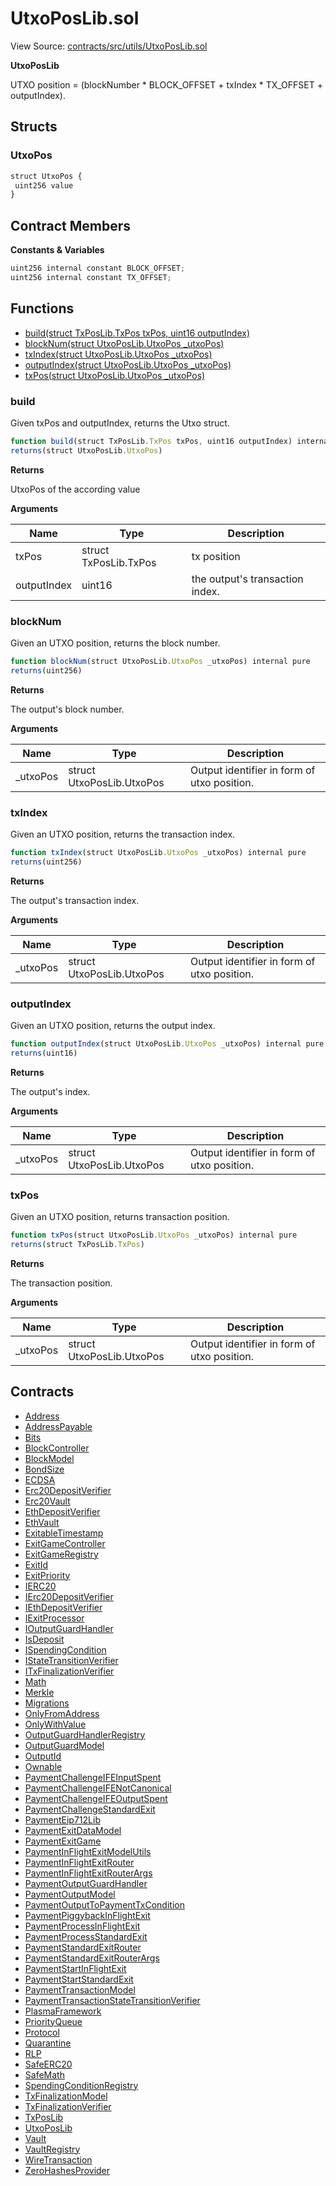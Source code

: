 # UtxoPosLib.sol

View Source: [contracts/src/utils/UtxoPosLib.sol](../../contracts/src/utils/UtxoPosLib.sol)

**UtxoPosLib**

UTXO position = (blockNumber * BLOCK_OFFSET + txIndex * TX_OFFSET + outputIndex).

## Structs
### UtxoPos

```js
struct UtxoPos {
 uint256 value
}
```

## Contract Members
**Constants & Variables**

```js
uint256 internal constant BLOCK_OFFSET;
uint256 internal constant TX_OFFSET;

```

## Functions

- [build(struct TxPosLib.TxPos txPos, uint16 outputIndex)](#build)
- [blockNum(struct UtxoPosLib.UtxoPos _utxoPos)](#blocknum)
- [txIndex(struct UtxoPosLib.UtxoPos _utxoPos)](#txindex)
- [outputIndex(struct UtxoPosLib.UtxoPos _utxoPos)](#outputindex)
- [txPos(struct UtxoPosLib.UtxoPos _utxoPos)](#txpos)

### build

Given txPos and outputIndex, returns the Utxo struct.

```js
function build(struct TxPosLib.TxPos txPos, uint16 outputIndex) internal pure
returns(struct UtxoPosLib.UtxoPos)
```

**Returns**

UtxoPos of the according value

**Arguments**

| Name        | Type           | Description  |
| ------------- |------------- | -----|
| txPos | struct TxPosLib.TxPos | tx position | 
| outputIndex | uint16 | the output's transaction index. | 

### blockNum

Given an UTXO position, returns the block number.

```js
function blockNum(struct UtxoPosLib.UtxoPos _utxoPos) internal pure
returns(uint256)
```

**Returns**

The output's block number.

**Arguments**

| Name        | Type           | Description  |
| ------------- |------------- | -----|
| _utxoPos | struct UtxoPosLib.UtxoPos | Output identifier in form of utxo position. | 

### txIndex

Given an UTXO position, returns the transaction index.

```js
function txIndex(struct UtxoPosLib.UtxoPos _utxoPos) internal pure
returns(uint256)
```

**Returns**

The output's transaction index.

**Arguments**

| Name        | Type           | Description  |
| ------------- |------------- | -----|
| _utxoPos | struct UtxoPosLib.UtxoPos | Output identifier in form of utxo position. | 

### outputIndex

Given an UTXO position, returns the output index.

```js
function outputIndex(struct UtxoPosLib.UtxoPos _utxoPos) internal pure
returns(uint16)
```

**Returns**

The output's index.

**Arguments**

| Name        | Type           | Description  |
| ------------- |------------- | -----|
| _utxoPos | struct UtxoPosLib.UtxoPos | Output identifier in form of utxo position. | 

### txPos

Given an UTXO position, returns transaction position.

```js
function txPos(struct UtxoPosLib.UtxoPos _utxoPos) internal pure
returns(struct TxPosLib.TxPos)
```

**Returns**

The transaction position.

**Arguments**

| Name        | Type           | Description  |
| ------------- |------------- | -----|
| _utxoPos | struct UtxoPosLib.UtxoPos | Output identifier in form of utxo position. | 

## Contracts

* [Address](Address.md)
* [AddressPayable](AddressPayable.md)
* [Bits](Bits.md)
* [BlockController](BlockController.md)
* [BlockModel](BlockModel.md)
* [BondSize](BondSize.md)
* [ECDSA](ECDSA.md)
* [Erc20DepositVerifier](Erc20DepositVerifier.md)
* [Erc20Vault](Erc20Vault.md)
* [EthDepositVerifier](EthDepositVerifier.md)
* [EthVault](EthVault.md)
* [ExitableTimestamp](ExitableTimestamp.md)
* [ExitGameController](ExitGameController.md)
* [ExitGameRegistry](ExitGameRegistry.md)
* [ExitId](ExitId.md)
* [ExitPriority](ExitPriority.md)
* [IERC20](IERC20.md)
* [IErc20DepositVerifier](IErc20DepositVerifier.md)
* [IEthDepositVerifier](IEthDepositVerifier.md)
* [IExitProcessor](IExitProcessor.md)
* [IOutputGuardHandler](IOutputGuardHandler.md)
* [IsDeposit](IsDeposit.md)
* [ISpendingCondition](ISpendingCondition.md)
* [IStateTransitionVerifier](IStateTransitionVerifier.md)
* [ITxFinalizationVerifier](ITxFinalizationVerifier.md)
* [Math](Math.md)
* [Merkle](Merkle.md)
* [Migrations](Migrations.md)
* [OnlyFromAddress](OnlyFromAddress.md)
* [OnlyWithValue](OnlyWithValue.md)
* [OutputGuardHandlerRegistry](OutputGuardHandlerRegistry.md)
* [OutputGuardModel](OutputGuardModel.md)
* [OutputId](OutputId.md)
* [Ownable](Ownable.md)
* [PaymentChallengeIFEInputSpent](PaymentChallengeIFEInputSpent.md)
* [PaymentChallengeIFENotCanonical](PaymentChallengeIFENotCanonical.md)
* [PaymentChallengeIFEOutputSpent](PaymentChallengeIFEOutputSpent.md)
* [PaymentChallengeStandardExit](PaymentChallengeStandardExit.md)
* [PaymentEip712Lib](PaymentEip712Lib.md)
* [PaymentExitDataModel](PaymentExitDataModel.md)
* [PaymentExitGame](PaymentExitGame.md)
* [PaymentInFlightExitModelUtils](PaymentInFlightExitModelUtils.md)
* [PaymentInFlightExitRouter](PaymentInFlightExitRouter.md)
* [PaymentInFlightExitRouterArgs](PaymentInFlightExitRouterArgs.md)
* [PaymentOutputGuardHandler](PaymentOutputGuardHandler.md)
* [PaymentOutputModel](PaymentOutputModel.md)
* [PaymentOutputToPaymentTxCondition](PaymentOutputToPaymentTxCondition.md)
* [PaymentPiggybackInFlightExit](PaymentPiggybackInFlightExit.md)
* [PaymentProcessInFlightExit](PaymentProcessInFlightExit.md)
* [PaymentProcessStandardExit](PaymentProcessStandardExit.md)
* [PaymentStandardExitRouter](PaymentStandardExitRouter.md)
* [PaymentStandardExitRouterArgs](PaymentStandardExitRouterArgs.md)
* [PaymentStartInFlightExit](PaymentStartInFlightExit.md)
* [PaymentStartStandardExit](PaymentStartStandardExit.md)
* [PaymentTransactionModel](PaymentTransactionModel.md)
* [PaymentTransactionStateTransitionVerifier](PaymentTransactionStateTransitionVerifier.md)
* [PlasmaFramework](PlasmaFramework.md)
* [PriorityQueue](PriorityQueue.md)
* [Protocol](Protocol.md)
* [Quarantine](Quarantine.md)
* [RLP](RLP.md)
* [SafeERC20](SafeERC20.md)
* [SafeMath](SafeMath.md)
* [SpendingConditionRegistry](SpendingConditionRegistry.md)
* [TxFinalizationModel](TxFinalizationModel.md)
* [TxFinalizationVerifier](TxFinalizationVerifier.md)
* [TxPosLib](TxPosLib.md)
* [UtxoPosLib](UtxoPosLib.md)
* [Vault](Vault.md)
* [VaultRegistry](VaultRegistry.md)
* [WireTransaction](WireTransaction.md)
* [ZeroHashesProvider](ZeroHashesProvider.md)
